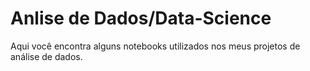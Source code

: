 # Anlise de Dados/Data-Science
Aqui você encontra alguns notebooks utilizados nos meus projetos de análise de dados.
